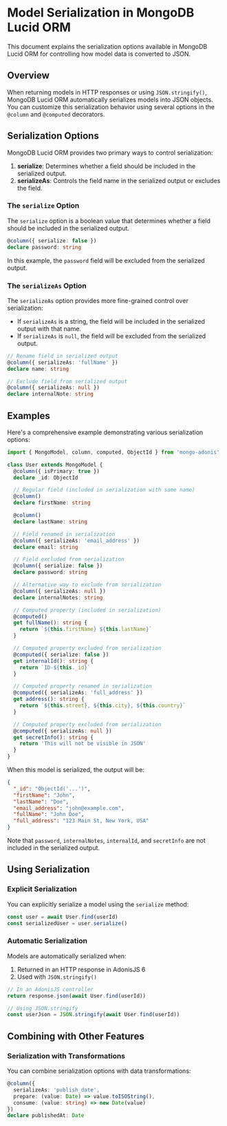 # Model Serialization in MongoDB Lucid ORM

This document explains the serialization options available in MongoDB Lucid ORM for controlling how model data is converted to JSON.

## Overview

When returning models in HTTP responses or using `JSON.stringify()`, MongoDB Lucid ORM automatically serializes models into JSON objects. You can customize this serialization behavior using several options in the `@column` and `@computed` decorators.

## Serialization Options

MongoDB Lucid ORM provides two primary ways to control serialization:

1. **serialize**: Determines whether a field should be included in the serialized output.
2. **serializeAs**: Controls the field name in the serialized output or excludes the field.

### The `serialize` Option

The `serialize` option is a boolean value that determines whether a field should be included in the serialized output.

```typescript
@column({ serialize: false })
declare password: string
```

In this example, the `password` field will be excluded from the serialized output.

### The `serializeAs` Option

The `serializeAs` option provides more fine-grained control over serialization:

- If `serializeAs` is a string, the field will be included in the serialized output with that name.
- If `serializeAs` is `null`, the field will be excluded from the serialized output.

```typescript
// Rename field in serialized output
@column({ serializeAs: 'fullName' })
declare name: string

// Exclude field from serialized output
@column({ serializeAs: null })
declare internalNote: string
```

## Examples

Here's a comprehensive example demonstrating various serialization options:

```typescript
import { MongoModel, column, computed, ObjectId } from 'mongo-adonis'

class User extends MongoModel {
  @column({ isPrimary: true })
  declare _id: ObjectId

  // Regular field (included in serialization with same name)
  @column()
  declare firstName: string

  @column()
  declare lastName: string

  // Field renamed in serialization
  @column({ serializeAs: 'email_address' })
  declare email: string

  // Field excluded from serialization
  @column({ serialize: false })
  declare password: string

  // Alternative way to exclude from serialization
  @column({ serializeAs: null })
  declare internalNotes: string

  // Computed property (included in serialization)
  @computed()
  get fullName(): string {
    return `${this.firstName} ${this.lastName}`
  }

  // Computed property excluded from serialization
  @computed({ serialize: false })
  get internalId(): string {
    return `ID-${this._id}`
  }

  // Computed property renamed in serialization
  @computed({ serializeAs: 'full_address' })
  get address(): string {
    return `${this.street}, ${this.city}, ${this.country}`
  }

  // Computed property excluded from serialization
  @computed({ serializeAs: null })
  get secretInfo(): string {
    return 'This will not be visible in JSON'
  }
}
```

When this model is serialized, the output will be:

```json
{
  "_id": "ObjectId('...')",
  "firstName": "John",
  "lastName": "Doe",
  "email_address": "john@example.com",
  "fullName": "John Doe",
  "full_address": "123 Main St, New York, USA"
}
```

Note that `password`, `internalNotes`, `internalId`, and `secretInfo` are not included in the serialized output.

## Using Serialization

### Explicit Serialization

You can explicitly serialize a model using the `serialize` method:

```typescript
const user = await User.find(userId)
const serializedUser = user.serialize()
```

### Automatic Serialization

Models are automatically serialized when:

1. Returned in an HTTP response in AdonisJS 6
2. Used with `JSON.stringify()`

```typescript
// In an AdonisJS controller
return response.json(await User.find(userId))

// Using JSON.stringify
const userJson = JSON.stringify(await User.find(userId))
```

## Combining with Other Features

### Serialization with Transformations

You can combine serialization options with data transformations:

```typescript
@column({
  serializeAs: 'publish_date',
  prepare: (value: Date) => value.toISOString(),
  consume: (value: string) => new Date(value)
})
declare publishedAt: Date
```